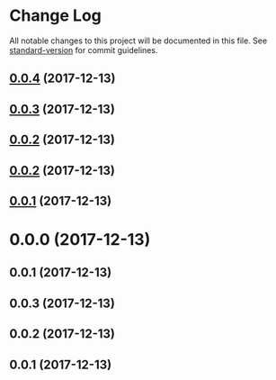 # Change Log

All notable changes to this project will be documented in this file. See [standard-version](https://github.com/conventional-changelog/standard-version) for commit guidelines.

<a name="0.0.4"></a>
## [0.0.4](https://github.com/boyisboyis/fooder/compare/v0.0.3...v0.0.4) (2017-12-13)



<a name="0.0.3"></a>
## [0.0.3](https://github.com/boyisboyis/fooder/compare/v0.0.2...v0.0.3) (2017-12-13)



<a name="0.0.2"></a>
## [0.0.2](https://github.com/boyisboyis/fooder/compare/v0.0.1...v0.0.2) (2017-12-13)



<a name="0.0.2"></a>
## [0.0.2](https://github.com/boyisboyis/fooder/compare/v0.0.1...v0.0.2) (2017-12-13)



<a name="0.0.1"></a>
## [0.0.1](https://github.com/boyisboyis/fooder/compare/v0.0.0...v0.0.1) (2017-12-13)



<a name="0.0.0"></a>
# 0.0.0 (2017-12-13)



<a name="0.0.1"></a>
## 0.0.1 (2017-12-13)



<a name="0.0.3"></a>
## 0.0.3 (2017-12-13)



<a name="0.0.2"></a>
## 0.0.2 (2017-12-13)



<a name="0.0.1"></a>
## 0.0.1 (2017-12-13)
